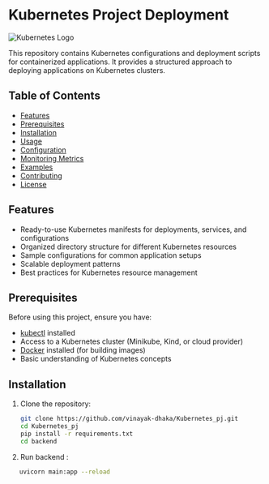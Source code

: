 # Kubernetes Project Deployment

![Kubernetes Logo](https://upload.wikimedia.org/wikipedia/commons/3/39/Kubernetes_logo_without_workmark.svg)

This repository contains Kubernetes configurations and deployment scripts for containerized applications. It provides a structured approach to deploying applications on Kubernetes clusters.

## Table of Contents
- [Features](#features)
- [Prerequisites](#prerequisites)
- [Installation](#installation)
- [Usage](#usage)
- [Configuration](#configuration)
- [Monitoring Metrics](#monitoring-metrics)
- [Examples](#examples)
- [Contributing](#contributing)
- [License](#license)

## Features

- Ready-to-use Kubernetes manifests for deployments, services, and configurations
- Organized directory structure for different Kubernetes resources
- Sample configurations for common application setups
- Scalable deployment patterns
- Best practices for Kubernetes resource management

## Prerequisites

Before using this project, ensure you have:

- [kubectl](https://kubernetes.io/docs/tasks/tools/) installed
- Access to a Kubernetes cluster (Minikube, Kind, or cloud provider)
- [Docker](https://docs.docker.com/get-docker/) installed (for building images)
- Basic understanding of Kubernetes concepts

## Installation

1. Clone the repository:
   ```bash
   git clone https://github.com/vinayak-dhaka/Kubernetes_pj.git
   cd Kubernetes_pj
   pip install -r requirements.txt
   cd backend
2. Run backend :
```bash
   uvicorn main:app --reload
